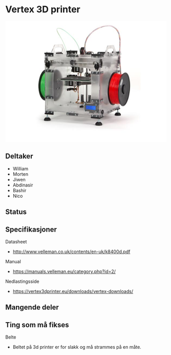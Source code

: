 # Vertex 3D printer
![Vertex k8400 3D printer](k8400.jpg)

## Deltaker

  - William
  - Morten
  - Jiwen
  - Abdinasir
  - Bashir
  - Nico
  
## Status

## Specifikasjoner

Datasheet
  - http://www.velleman.co.uk/contents/en-uk/k8400d.pdf

Manual
  - https://manuals.velleman.eu/category.php?id=2/

Nedlastingsside
  - https://vertex3dprinter.eu/downloads/vertex-downloads/

## Mangende deler

## Ting som må fikses

Belte
  - Beltet på 3d printer er for slakk og må strammes på en måte.